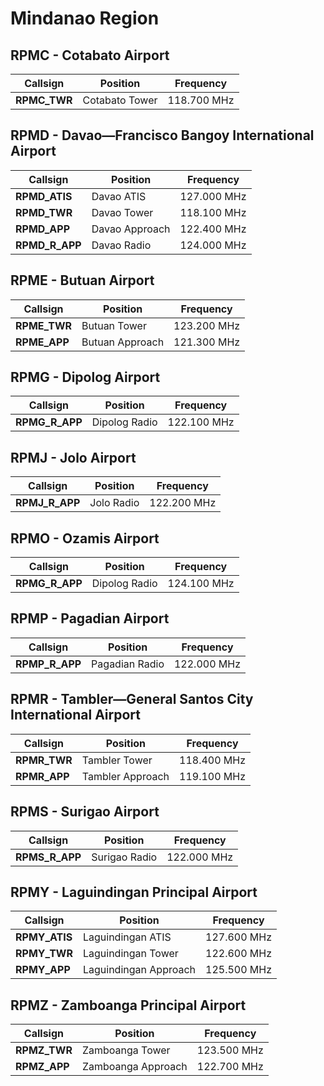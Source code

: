 # Mindanao Region

## RPMC - Cotabato Airport
| Callsign | Position | Frequency |
| --- | --- | --- |
| **RPMC_TWR** | Cotabato Tower | 118.700 MHz |

## RPMD - Davao—Francisco Bangoy International Airport
| Callsign | Position | Frequency |
| --- | --- | --- |
| **RPMD_ATIS** | Davao ATIS | 127.000 MHz |
| **RPMD_TWR** | Davao Tower | 118.100 MHz |
| **RPMD_APP** | Davao Approach | 122.400 MHz |
| **RPMD_R_APP** | Davao Radio | 124.000 MHz |

## RPME - Butuan Airport
| Callsign | Position | Frequency |
| --- | --- | --- |
| **RPME_TWR** | Butuan Tower | 123.200 MHz |
| **RPME_APP** | Butuan Approach | 121.300 MHz |

## RPMG - Dipolog Airport
| Callsign | Position | Frequency |
| --- | --- | --- |
| **RPMG_R_APP** | Dipolog Radio | 122.100 MHz |

## RPMJ - Jolo Airport
| Callsign | Position | Frequency |
| --- | --- | --- |
| **RPMJ_R_APP** | Jolo Radio | 122.200 MHz |

## RPMO - Ozamis Airport
| Callsign | Position | Frequency |
| --- | --- | --- |
| **RPMG_R_APP** | Dipolog Radio | 124.100 MHz |

## RPMP - Pagadian Airport
| Callsign | Position | Frequency |
| --- | --- | --- |
| **RPMP_R_APP** | Pagadian Radio | 122.000 MHz |

## RPMR - Tambler—General Santos City International Airport
| Callsign | Position | Frequency |
| --- | --- | --- |
| **RPMR_TWR** | Tambler Tower | 118.400 MHz |
| **RPMR_APP** | Tambler Approach | 119.100 MHz |

## RPMS - Surigao Airport
| Callsign | Position | Frequency |
| --- | --- | --- |
| **RPMS_R_APP** | Surigao Radio | 122.000 MHz |

## RPMY - Laguindingan Principal Airport
| Callsign | Position | Frequency |
| --- | --- | --- |
| **RPMY_ATIS** | Laguindingan ATIS | 127.600 MHz |
| **RPMY_TWR** | Laguindingan Tower | 122.600 MHz |
| **RPMY_APP** | Laguindingan Approach | 125.500 MHz |

## RPMZ - Zamboanga Principal Airport
| Callsign | Position | Frequency |
| --- | --- | --- |
| **RPMZ_TWR** | Zamboanga Tower | 123.500 MHz |
| **RPMZ_APP** | Zamboanga Approach | 122.700 MHz |